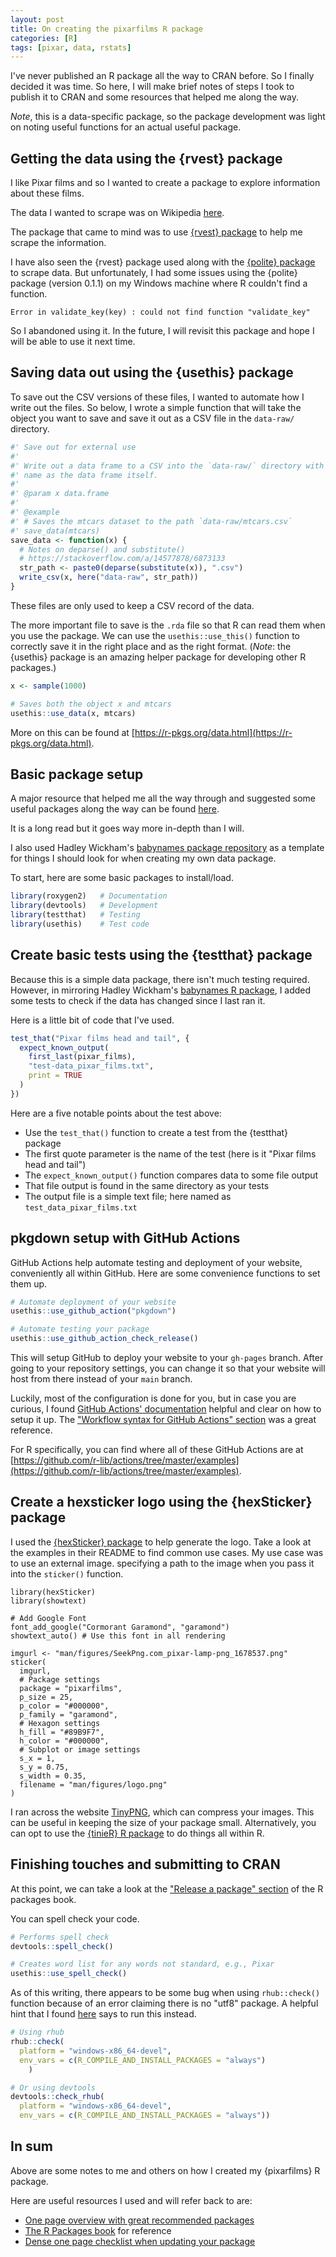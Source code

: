 ```yaml
---
layout: post
title: On creating the pixarfilms R package
categories: [R]
tags: [pixar, data, rstats]
---
```


I've never published an R package all the way to CRAN before. So I finally
decided it was time. So here, I will make brief notes of steps I took to
publish it to CRAN and some resources that helped me along the way.

*Note*, this is a data-specific package, so the package development was light
on noting useful functions for an actual useful package.

## Getting the data using the {rvest} package

I like Pixar films and so I wanted to create a package to explore information
about these films.

The data I wanted to scrape was on Wikipedia
[here](https://en.wikipedia.org/wiki/List_of_Pixar_films).

The package that came to mind was to use
[{rvest} package](https://rvest.tidyverse.org/)
to help me scrape the information.

I have also seen the {rvest} package used along with the
[{polite} package](https://github.com/dmi3kno/polite)
to scrape data. But unfortunately, I had some issues using the {polite} package
(version 0.1.1) on my Windows machine where R couldn't find a function.

```
Error in validate_key(key) : could not find function "validate_key"
```

So I abandoned using it. In the future, I will revisit this package and hope I
will be able to use it next time.

## Saving data out using the {usethis} package

To save out the CSV versions of these files, I wanted to automate how I write
out the files. So below, I wrote a simple function that will take the object
you want to save and save it out as a CSV file in the `data-raw/` directory.

```r
#' Save out for external use
#'
#' Write out a data frame to a CSV into the `data-raw/` directory with the same
#' name as the data frame itself.
#'
#' @param x data.frame
#'
#' @example
#' # Saves the mtcars dataset to the path `data-raw/mtcars.csv`
#' save_data(mtcars)
save_data <- function(x) {
  # Notes on deparse() and substitute()
  # https://stackoverflow.com/a/14577878/6873133
  str_path <- paste0(deparse(substitute(x)), ".csv")
  write_csv(x, here("data-raw", str_path))
}
```

These files are only used to keep a CSV record of the data.

The more important file to save is the `.rda` file so that R can read them when
you use the package. We can use the `usethis::use_this()` function to correctly
save it in the right place and as the right format. (*Note*: the {usethis}
package is an amazing helper package for developing other R packages.)

```r
x <- sample(1000)

# Saves both the object x and mtcars
usethis::use_data(x, mtcars)
```

More on this can be found at
[https://r-pkgs.org/data.html](https://r-pkgs.org/data.html).

## Basic package setup

A major resource that helped me all the way through and suggested some
useful packages along the way can be found
[here](https://www.mzes.uni-mannheim.de/socialsciencedatalab/article/r-package/).

It is a long read but it goes way more in-depth than I will.

I also used Hadley Wickham's
[babynames package repository](https://github.com/hadley/babynames)
as a template for things I should look for when creating my own data
package.

To start, here are some basic packages to install/load.

```r
library(roxygen2)   # Documentation
library(devtools)   # Development
library(testthat)   # Testing
library(usethis)    # Test code
```

## Create basic tests using the {testthat} package

Because this is a simple data package, there isn't much testing required.
However, in mirroring Hadley Wickham's
[babynames R package](https://github.com/hadley/babynames),
I added some tests to check if the data has changed since I last ran it.

Here is a little bit of code that I've used.

```r
test_that("Pixar films head and tail", {
  expect_known_output(
    first_last(pixar_films),
    "test-data_pixar_films.txt",
    print = TRUE
  )
})
```

Here are a five notable points about the test above:

- Use the `test_that()` function to create a test from the {testthat} package
- The first quote parameter is the name of the test (here is it "Pixar films
  head and tail")
- The `expect_known_output()` function compares data to some file output
- That file output is found in the same directory as your tests
- The output file is a simple text file; here named as
  `test_data_pixar_films.txt`

## pkgdown setup with GitHub Actions

GitHub Actions help automate testing and deployment of your website,
conveniently all within GitHub. Here are some convenience functions to set them
up.

```r
# Automate deployment of your website
usethis::use_github_action("pkgdown")

# Automate testing your package
usethis::use_github_action_check_release()
```

This will setup GitHub to deploy your website to your `gh-pages` branch. After
going to your repository settings, you can change it so that your website will
host from there instead of your `main` branch.

Luckily, most of the configuration is done for you, but in case you are curious,
I found
[GitHub Actions' documentation](https://docs.github.com/en/actions)
helpful and clear on how to setup it up. The
["Workflow syntax for GitHub Actions" section](https://docs.github.com/en/actions/reference/workflow-syntax-for-github-actions)
was a great reference.

For R specifically, you can find where all of these GitHub Actions are at
[https://github.com/r-lib/actions/tree/master/examples](https://github.com/r-lib/actions/tree/master/examples).

## Create a hexsticker logo using the {hexSticker} package

I used the
[{hexSticker} package](https://github.com/GuangchuangYu/hexSticker)
to help generate the logo. Take a look at the examples in their README to find
common use cases. My use case was to use an external image.
specifying a path to the image when you pass it into the `sticker()` function.

```{r}
library(hexSticker)
library(showtext)

# Add Google Font
font_add_google("Cormorant Garamond", "garamond")
showtext_auto() # Use this font in all rendering

imgurl <- "man/figures/SeekPng.com_pixar-lamp-png_1678537.png"
sticker(
  imgurl,
  # Package settings
  package = "pixarfilms",
  p_size = 25,
  p_color = "#000000",
  p_family = "garamond",
  # Hexagon settings
  h_fill = "#89B9F7",
  h_color = "#000000",
  # Subplot or image settings
  s_x = 1,
  s_y = 0.75,
  s_width = 0.35,
  filename = "man/figures/logo.png"
)
```

I ran across the website
[TinyPNG](http://tinypng.com/),
which can compress your images. This can be useful in keeping the size of your
package small. Alternatively, you can opt to use the
[{tinieR} R package](https://github.com/jmablog/tinieR)
to do things all within R.

## Finishing touches and submitting to CRAN

At this point, we can take a look at the
["Release a package" section](https://r-pkgs.org/release.html#release-submission)
of the R packages book.

You can spell check your code.

```r
# Performs spell check
devtools::spell_check()

# Creates word list for any words not standard, e.g., Pixar
usethis::use_spell_check()
```

As of this writing, there appears to be some bug when using `rhub::check()`
function because of an error claiming there is no "utf8" package. A helpful
hint that I found
[here](https://github.com/r-hub/rhub/issues/374#issuecomment-629350910)
says to run this instead.

```r
# Using rhub
rhub::check(
  platform = "windows-x86_64-devel",
  env_vars = c(R_COMPILE_AND_INSTALL_PACKAGES = "always")
    )

# Or using devtools
devtools::check_rhub(
  platform = "windows-x86_64-devel",
  env_vars = c(R_COMPILE_AND_INSTALL_PACKAGES = "always"))
```

## In sum

Above are some notes to me and others on how I created my {pixarfilms} R
package.

Here are useful resources I used and will refer back to are:

- [One page overview with great recommended packages](https://www.mzes.uni-mannheim.de/socialsciencedatalab/article/r-package/)
- [The R Packages book](https://r-pkgs.org/release.html) for reference
- [Dense one page checklist when updating your package](https://kalimu.github.io/post/checklist-for-r-package-submission-to-cran/)
